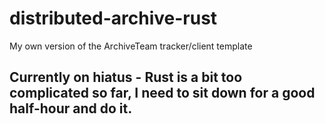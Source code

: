 # distributed-archive-rust
My own version of the ArchiveTeam tracker/client template


## Currently on hiatus - Rust is a bit too complicated so far, I need to sit down for a good half-hour and do it.
